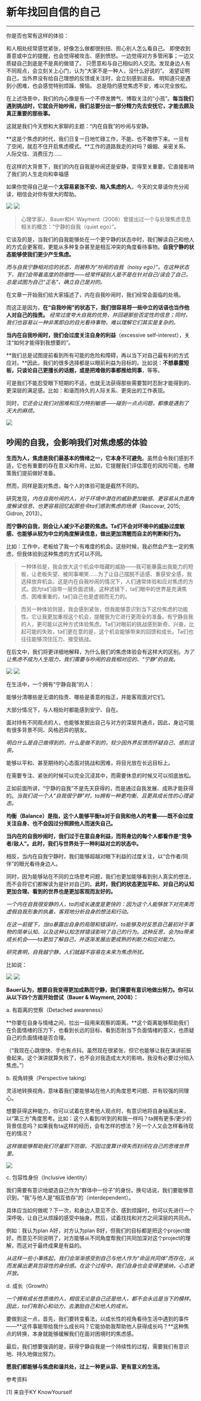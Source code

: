 # 新年找回自信的自己
---
你是否也常有这样的体验：

和人相处经常感觉紧张，好像怎么做都很别扭、担心别人怎么看自己。
即使收到善意或中立的提醒，也会觉得被攻击、感到愤怒。一边觉得对方多管闲事；一边又质疑自己到底是不是真的做错了。
只愿意和与自己相似的人交流。发现身边人有不同观点，会立刻关上心门，认为“大家不是一种人，没什么好说的”。
渴望证明自己，当外界没有给自己理想的反馈或关注时，会立刻感到沮丧。
明知道只是遇到小困难，也会感觉特别烦躁、懊恼。
总是隐约感觉焦虑不安，难以完全放松。
 
在上述场景中，我们的内心像是有一个不停发脾气、博取关注的“小孩”。**每当我们遇到挑战时，它就会开始吵闹，我们总要分出一部分精力先去安抚它，才能去顾及真正重要的那些事。** 
 
这就是我们今天想和大家聊的主题：“内在自我”的吵闹与安静。

**这是个焦虑的时代，我们日复一日地忙碌工作，不能、也不敢停下来。一旦有了空闲，就忍不住开启焦虑模式。**工作的道路我走的对吗？婚姻、亲密关系、人际交往、消费压力……

在这样的大背景下，我们的内在自我是吵闹还是安静，变得至关重要。它直接影响了我们的人生走向和幸福感

如果你觉得自己是一个**太容易紧张不安、陷入焦虑的人**，今天的文章请你充分阅读，相信会对你有很大的帮助。

<img bor src="//cdn.jsdelivr.net/gh/caix-github/pics-storage/xnzhzxdzj120210219.jpg">

<img bor src="//cdn.jsdelivr.net/gh/caix-github/pics-storage/xnzhzxdzj220210219.jpg">

>心理学家J．Bauer和H. Wayment（2008）曾提出过一个与处理焦虑息息相关的概念：“宁静的自我（quiet ego）”。

它谈及的是，当我们的自我能够处在一个更宁静的状态中时，我们解读自己和他人的方式会更客观，更能从多种复杂甚至是相互冲突的角度看待事物。**自我宁静的状态能够使我们更少产生焦虑。**

*而与自我宁静相对应的状态，则被称为“吵闹的自我（noisy ego）”。在这种状态下，我们会带着高度的防御性——经常怀疑别人是不是在针对自己/误会了自己，总是试图为自己“正名”、确立自己是对的。*

在文章一开始我们给大家描述了，内在自我吵闹时，我们经常会面临的处境。

而这正是因为，**在“自我吵闹”的状态下，我们很容易将一些中立的话语也当作他人对自己的指责。** *经常过度夸大自我的优势，并回避那些否定性的信息；同时，我们也容易以一种非黑即白的目光看待事物，难以理解它们其实是复杂的。*
 
**当内在自我吵闹时，我们会过度关注自身的利益**（excessive self-interest），关注“如何才能得到我想要的”。

**我们总是试图提前看到所有可能的危险和障碍，再以当下对自己最有利的方式应对。**因此，我们的很多选择都是以眼前利益为目标的。比如说：**不想暴露短板，只谈论自己更擅长的话题，或是把难做的事都推给同事**，等等。
 
可是我们不能忍受眼下短期的不适，也就无法获得那些需要暂时忍耐才能得到的、更深层的满足感。比如：和谐而持久的人际关系、更突出的工作表现。
 
同时，*它还会让我们对困难和压力特别敏感——碰到一点点问题，都像是遇到了天大的麻烦。*

<img bor src="//cdn.jsdelivr.net/gh/caix-github/pics-storage/xnzhzxdzj320210219.jpg">

## 吵闹的自我，会影响我们对焦虑感的体验

**生而为人，焦虑是我们最基本的情绪之一，它本身不可避免**。虽然会令我们感到不适，它也有重要的存在意义和作用，比如，它提醒我们评估潜在的风险可能，也鞭策我们提前做好准备。
 
然而，同样是面对焦虑，每个人的体验可能是截然不同的。
 
研究发现，*内在自我吵闹的人，对于环境中潜在的威胁更加敏感、更容易从负面角度解读信息、也更容易回忆起那些令ta们感到焦虑的场景*（Rascovar, 2015; Gidron, 2013）。
 
**而宁静的自我，则会让人减少不必要的焦虑。Ta们不会对环境中的威胁过度敏感、也能够从较为中立的角度解读信息，做出更加清醒而自主的判断和行为。**
 
比如：工作中，老板给了我一个有难度的机会。这些时候，我必然会产生一定的焦虑，但我体验到这种焦虑的方式可以不同。
 
>一种体验是，我会放大这个机会中暗藏的威胁——我可能暴露出我能力的短板，让老板失望、被同事嘲笑……为了让自己摆脱不适感、重获安全感，我选择放弃机会。这是内在自我吵闹的情况下，人们通常体验和应对焦虑的方式。因为ta们自带一层负面滤镜，这种滤镜下，ta们眼中的世界是充满焦虑、困难重重的，ta们自己也是虚弱而无力的。


>而另一种体验则是，我会感到紧张，但我能够意识到当下这份焦虑的功能性。它让我更加重视这个机会，提醒我为它进行更周全的准备。有宁静自我的人，更可能以这种方式体验焦虑。Ta们对眼前的挑战感到新奇、兴奋。比起可能的失败，ta们更在意的是，这个机会能够带来的回馈和成长。Ta们也往往能够顶住压力、接受挑战。
 
在后文中，我们将更详细地解释，为什么我们的焦虑体验会有这样大的区别。*为了让焦虑不成为人生阻力，我们需要与吵闹的自我相对应的、“宁静”的自我。*

<img bor src="//cdn.jsdelivr.net/gh/caix-github/pics-storage/xnzhzxdzj420210219.jpg">

<img bor src="//cdn.jsdelivr.net/gh/caix-github/pics-storage/xnzhzxdzj520210219.jpg">

在生活中，一个拥有“宁静自我”的人：

能够分清哪些是无谓的指责、哪些是善意的指正，并能客观面对它们。

大部分情况下，与人相处时都能感到安宁、自在。

面对持有不同观点的人，也能够发掘出自己与对方的深层共通点，因此，身边可能有很多背景不同、风格迥异的朋友。

*明白什么是自己做得到的，什么是做不到的，较少因外界反馈而怀疑自己、感到沮丧。*

能够以平和、甚至期待的心态面对挑战和困难，将目光放在长远目标上。

在需要专注、紧张的时候可以完全沉浸其中，而需要休息的时候又可以彻底放松。

正如前面所讲，“宁静的自我”不是先天获得的，而是通过自我发展、成熟才能获得的。*当我们说一个人“自我很宁静”时，ta拥有一种更均衡、且更具成长性的心理姿态。*

**均衡（Balance）是指，这个人能够平衡ta对于自我和他人的考量——既不会过度关注自身、也不会因过分照顾他人而迷失自己。**

**当内在的自我吵闹时，我们过于在意自身利益，而将身边的每个人都看作是“竞争者/敌人”。此时，我们与世界处于一种利益对立的状态中。**

相反，当内在自我宁静时，我们能够超越对眼下利益的过度关注，以“合作者/同伴”的眼光看待身边人。

同时，因为能够站在不同的立场思考问题，我们也更加能够看到别人真实的想法，而不会将它们都解读为是针对自己的。**此时，我们的状态更加平和、对自己的认知更加合理、看到的世界也是更加客观而友好的。**

*一个内在自我很安静的人，ta的成长速度是更快的：因为这个人能够放下对完美而虚假自我形象的执着，客观地分析自身的想法和行动。*

*在这一前提下，当ta暴露出自身的局限和错误时，ta能够及时反思自己最初对于事物的简单认知、以及这种认知怎样错误影响了自己的行为。这种反思，会为ta带来成长机会——ta更加了解自己，并逐渐发展出更成熟的判断力和应对能力。*
 
*研究表明，自我越宁静，人们就越不容易在未来为焦虑所扰。*

比如说：

<img bor src="//cdn.jsdelivr.net/gh/caix-github/pics-storage/xnzhzxdzj620210219.png">

<img bor src="//cdn.jsdelivr.net/gh/caix-github/pics-storage/xnzhzxdzj720210219.jpg">

**Bauer认为，想要自我变得更加成熟而宁静，我们需要有意识地做出努力。你可以从以下四个方面开始尝试（Bauer & Wayment, 2008）：**
 
a. 有距离的觉察（Detached awareness）
 
**你要在自身与情绪之间，拉出一段用来观察的距离。**这个距离能够帮助我们在负面情绪的压力下，也看到长远的目标、看到忍耐当下负面情绪的意义，也质疑自己的负面情绪是否合理。

（“我现在心跳很快、手也有点抖。虽然现在很紧张，但它也能够让我在演讲前振奋起来。这个演讲就算失败了，也不会对我造成太大的影响，我没有必要过分陷入焦虑。”）
 
b. 视角转换（Perspective taking）

灵活地转换视角，意味着我们要能够站在他人的角度思考问题、并有较强的同理心。
 
想要获得这种能力，你可以试着在思考他人观点时，有意识地将自身抽离出来，以“第三方”角度思考。比如：这个人看到/听到的和我一样吗？ta拥有更多/更少的背景信息吗？如果我有ta这样的经历，会有怎样的想法？另一个人又会怎样看待现在的情况？
 
*这样做能够帮助我们尽量卸下防御，不因过度算计得失而封闭在自己的思维世界里。*

<img bor src="//cdn.jsdelivr.net/gh/caix-github/pics-storage/xnzhzxdzj820210219.jpg">

c. 包容性身份（Inclusive identity）

我们需要有意识地塑造自己作为“群体中一份子”的身份。换句话说，我们要能够意识到，“我”与他人是“相互依存”的（interdependent）。
 
具体应当如何做呢？下一次，和身边人意见不合、感到烦躁时，你可以先进行一个深呼吸，让自己从烦躁的感受中抽身。然后，试着找找和对方之间深层的共同点。
 
例如：我认为plan A好，对方认为plan B好，但我们的目标都是把这个project做好。而意见不同说明了，对方能够从不同角度帮我们共同加深对这个project的理解，而这对于最终成果是有益的。
 
*从这样一些小事练起，我们会渐渐感受到自己与他人作为“命运共同体”而存在，从而发展出更具包容性的身份感。在这个过程中，我们自身也会变得更接纳，心态更开放。*
 
d. 成长（Growth）

*一个拥有成长性思维的人，相信无论是自己还是他人，都不会永远是当下的模样。因此，ta们有耐心和动力，去激励自己和他人的成长。*
 
要做到这一点，首先，我们要转变看法，以成长性的视角看待生活中遇到的事件——**这件事能带给我什么成长吗？它能协助我帮助他人获得成长吗？**这种焦点的转换，本身就能够缓解我们在面对困境时的焦虑感。
 
最后，我们想要强调的是，获得宁静自我是一个持续性的过程，需要我们有意识地、持久地做出努力。

**愿我们都能够与焦虑和谐共处，过上一种更从容、更有意义的生活。**

参考资料

[1] 来自于KY KnowYourself 
